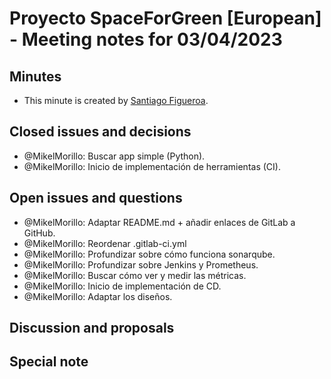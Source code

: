 # Proyecto SpaceForGreen [European] - Meeting notes for 03/04/2023

## Minutes

- This minute is created by [Santiago Figueroa](sfigueroa@ceit.es).

## Closed issues and decisions

- @MikelMorillo: Buscar app simple (Python).
- @MikelMorillo: Inicio de implementación de herramientas (CI).

## Open issues and questions

- @MikelMorillo: Adaptar README.md + añadir enlaces de GitLab a GitHub.
- @MikelMorillo: Reordenar .gitlab-ci.yml
- @MikelMorillo: Profundizar sobre cómo funciona sonarqube.
- @MikelMorillo: Profundizar sobre Jenkins y Prometheus.
- @MikelMorillo: Buscar cómo ver y medir las métricas.
- @MikelMorillo: Inicio de implementación de CD.
- @MikelMorillo: Adaptar los diseños.

## Discussion and proposals

## Special note
